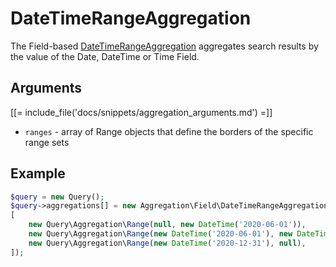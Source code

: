 # DateTimeRangeAggregation

The Field-based [DateTimeRangeAggregation](../../api/php_api/php_api_reference/classes/Ibexa-Contracts-Core-Repository-Values-Content-Query-Aggregation-Field-DateTimeRangeAggregation.html) aggregates search results by the value of the Date, DateTime or Time Field.

## Arguments

[[= include_file('docs/snippets/aggregation_arguments.md') =]]
- `ranges` - array of Range objects that define the borders of the specific range sets

## Example

``` php
$query = new Query();
$query->aggregations[] = new Aggregation\Field\DateTimeRangeAggregation('date', 'event', 'event_date',
[
    new Query\Aggregation\Range(null, new DateTime('2020-06-01')),
    new Query\Aggregation\Range(new DateTime('2020-06-01'), new DateTime('2020-12-31')),
    new Query\Aggregation\Range(new DateTime('2020-12-31'), null),
]);
```
